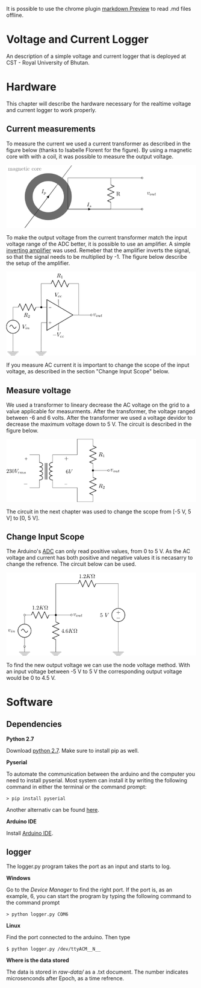 It is possible to use the chrome plugin [markdown Preview](https://chrome.google.com/webstore/detail/markdown-preview/jmchmkecamhbiokiopfpnfgbidieafmd?hl=en) to read .md files offline.
# Voltage and Current Logger

An description of a simple voltage and current logger that is deployed at CST - Royal University of Bhutan.

# Hardware

This chapter will describe the hardware necessary for the realtime voltage and current logger to work properly.

## Current measurements

To measure the current we used a current transformer as described in the figure below (thanks to Isabelle Florent for the figure). By using a magnetic core with with a coil, it was possible to measure the output voltage. 

![](doc/fig/current/main.png)

To make the output voltage from the current transformer match the input voltage range of the ADC better, it is possible to use an amplifier. A simple [inverting amplifier](https://en.wikipedia.org/wiki/Operational_amplifier_applications#Inverting_amplifier) was used. Remeber that the amplifier inverts the signal, so that the signal needs to be multiplied by -1. The figure below describe the setup of the amplifier.

![](doc/fig/amplifier/main.png)

If you measure AC current it is important to change the scope of the input voltage, as described in the section "Change Input Scope" below.

## Measure voltage

We used a transformer to lineary decrease the AC voltage on the grid to a value applicable for measurments. After the transformer, the voltage ranged between -6 and 6 volts. After the transformer we used a voltage devidor to decrease the maximum voltage down to 5 V. The circuit is described in the figure below.

![](doc/fig/transformer/main.png)

The circuit in the next chapter was used to change the scope from [-5 V, 5 V] to [0, 5 V].

## Change Input Scope

The Arduino's [ADC](https://en.wikipedia.org/wiki/Analog-to-digital_converter) can only read positive values, from 0 to 5 V. As the AC voltage and current has both positive and negative values it is necasarry to change the refrence. The circuit below can be used.

![](doc/fig/referance-changer/main.png)

To find the new output voltage we can use the node voltage method. With an input voltage between -5 V to 5 V the corresponding output voltage would be 0 to 4.5 V.

# Software

## Dependencies

__Python 2.7__

Download [python 2.7](https://www.python.org/downloads/). Make sure to install pip as well.

__Pyserial__

To automate the communication between the arduino and the computer you need to install pyserial. Most system can install it by writing the following command in either the terminal or the command prompt:

	> pip install pyserial

Another alternativ can be found [here](https://learn.adafruit.com/arduino-lesson-17-email-sending-movement-detector/installing-python-and-pyserial).

__Arduino IDE__

Install [Arduino IDE](https://www.arduino.cc/en/Main/Software).

## logger

The logger.py program takes the port as an input and starts to log.

__Windows__

Go to the _Device Manager_ to find the right port. If the port is, as an example, 6, you can start the program by typing the following command to the command prompt

	> python logger.py COM6

__Linux__

Find the port connected to the arduino. Then type

	$ python logger.py /dev/ttyACM__N__

__Where is the data stored__

The data is stored in _raw-data/_ as a .txt document. The number indicates microsenconds after Epoch, as a time refrence.

